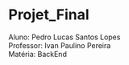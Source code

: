 # Projet_Final
Aluno: Pedro Lucas Santos Lopes<br>
Professor: Ivan Paulino Pereira<br>
Matéria: BackEnd
